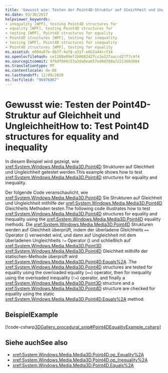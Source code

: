 ```yaml
---
title: 'Gewusst wie: Testen der Point4D-Struktur auf Gleichheit und Ungleichheit'
ms.date: 03/30/2017
helpviewer_keywords:
- inequality [WPF], testing Point4D structures for
- equality [WPF], testing Point4D structures for
- testing [WPF], Point4D structures for equality
- Point4D structures [WPF], testing for inequality
- testing [WPF], Point4D structures for inequality
- Point4D structures [WPF], testing for equality
ms.assetid: e004a67e-db7f-4af8-a31f-e6b2a44ccf34
ms.openlocfilehash: ce1188e99ef2b0682427cc2e227aaccd27f7c4f4
ms.sourcegitcommit: 9f6df084c53a3da0ea657ed0d708a72213683084
ms.translationtype: MT
ms.contentlocale: de-DE
ms.lasthandoff: 12/09/2020
ms.locfileid: "96976867"
---
```

# <a name="how-to-test-point4d-structures-for-equality-and-inequality"></a><span data-ttu-id="24e48-102">Gewusst wie: Testen der Point4D-Struktur auf Gleichheit und Ungleichheit</span><span class="sxs-lookup"><span data-stu-id="24e48-102">How to: Test Point4D structures for equality and inequality</span></span>
<span data-ttu-id="24e48-103">In diesem Beispiel wird gezeigt, wie <xref:System.Windows.Media.Media3D.Point4D> Strukturen auf Gleichheit und Ungleichheit getestet werden.</span><span class="sxs-lookup"><span data-stu-id="24e48-103">This example shows how to test <xref:System.Windows.Media.Media3D.Point4D> structures for equality and inequality.</span></span>  
  
 <span data-ttu-id="24e48-104">Der folgende Code veranschaulicht, wie <xref:System.Windows.Media.Media3D.Point4D> Sie Strukturen auf Gleichheit und Ungleichheit mithilfe der <xref:System.Windows.Media.Media3D.Point4D> Gleichheits Methoden testen.</span><span class="sxs-lookup"><span data-stu-id="24e48-104">The following code illustrates how to test <xref:System.Windows.Media.Media3D.Point4D> structures for equality and inequality using the <xref:System.Windows.Media.Media3D.Point4D> equality methods.</span></span>  <span data-ttu-id="24e48-105">Die <xref:System.Windows.Media.Media3D.Point4D> Strukturen werden auf Gleichheit überprüft, indem der überladene Gleichheits `==` Operator () verwendet wird, und dann auf Ungleichheit mit dem überladenen Ungleichheits `!=` Operator () und schließlich auf <xref:System.Windows.Media.Media3D.Point3D> <xref:System.Windows.Media.Media3D.Point4D> Gleichheit mithilfe der statischen-Methode überprüft wird <xref:System.Windows.Media.Media3D.Point4D.Equals%2A> .</span><span class="sxs-lookup"><span data-stu-id="24e48-105">The <xref:System.Windows.Media.Media3D.Point4D> structures are tested for equality using the overloaded equality (`==`) operator, then for inequality using the overloaded inequality (`!=`) operator, and finally a <xref:System.Windows.Media.Media3D.Point3D> structure and a <xref:System.Windows.Media.Media3D.Point4D> structure are checked for equality using the static <xref:System.Windows.Media.Media3D.Point4D.Equals%2A> method.</span></span>  
  
## <a name="example"></a><span data-ttu-id="24e48-106">Beispiel</span><span class="sxs-lookup"><span data-stu-id="24e48-106">Example</span></span>  
 [!code-csharp[3DGallery_procedural_snip#Point4DEqualityExample_csharp](~/samples/snippets/csharp/VS_Snippets_Wpf/3DGallery_procedural_snip/CSharp/Misc3DOperationsExample.cs#point4dequalityexample_csharp)]  
  
## <a name="see-also"></a><span data-ttu-id="24e48-107">Siehe auch</span><span class="sxs-lookup"><span data-stu-id="24e48-107">See also</span></span>

- <xref:System.Windows.Media.Media3D.Point4D.op_Equality%2A>
- <xref:System.Windows.Media.Media3D.Point4D.op_Inequality%2A>
- <xref:System.Windows.Media.Media3D.Point4D.Equals%2A>

